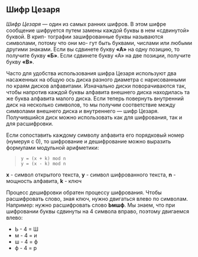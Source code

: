 ## Шифр Цезаря

*Шифр Цезаря* — один из самых ранних шифров. В этом шифре сообщение
шифруется путем замены каждой буквы в нем «сдвинутой» буквой. В крип-
тографии зашифрованные буквы называются символами, потому что они мо-
гут быть буквами, числами или любыми другими знаками. Если вы сдвинете
букву **«А»** на одну позицию, то получите букву **«Б»**. Если сдвинете букву «А»
на две позиции, получите букву **«В»**.

Часто для удобства использования шифра Цезаря используют два 
насаженных на общую ось диска разного диаметра с нарисованными по 
краям дисков алфавитами. Изначально диски поворачиваются так, 
чтобы напротив каждой буквы алфавита внешнего диска находилась та же 
буква алфавита малого диска. Если теперь повернуть внутренний диск на 
несколько символов, то мы получим соответствие между символами 
внешнего диска и внутреннего — шифр Цезаря. Получившийся диск можно 
использовать как для шифрования, так и для расшифровки.

Если сопоставить каждому символу алфавита его порядковый номер 
(нумеруя с 0), то шифрование и дешифрование можно выразить 
формулами модульной арифметики:

<blockquote>
<code>y = (x + k) mod n</code><br>
<code>y = (x - k) mod n</code>
</blockquote>

**x** - символ открытого текста, **у** - символ шифрованного текста, 
**n** - мощность алфавита, **k** - ключ

Процесс дешифровки обратен процессу шифрования. Чтобы расшифровать слово,
зная ключ, нужно двигаться влево по символам. Например: нужно расшифровать 
слово **Ьмшф**. Мы знаем, что при шифровании буквы сдвинуты на 4 символа 
вправо, поэтому двигаемся влево:
- Ь - 4 = Ш
- м - 4 = и
- ш - 4 = ф
- ф - 4 = р

